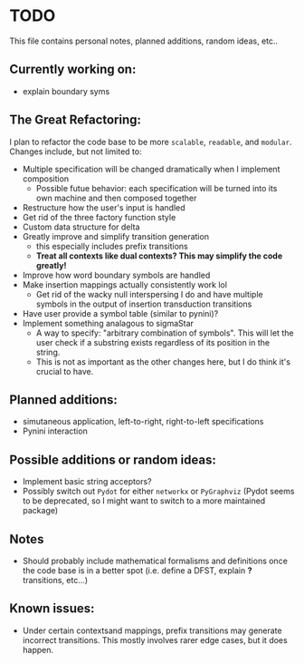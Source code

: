 # TODO

This file contains personal notes, planned additions, random ideas, etc..

## Currently working on:

- explain boundary syms

## The Great Refactoring:
I plan to refactor the code base to be more `scalable`, `readable`, and `modular`. Changes include, but not limited to:
- Multiple specification will be changed dramatically when I implement composition 
    - Possible futue behavior: each specification will be turned into its own machine and then composed together
- Restructure how the user's input is handled
- Get rid of the three factory function style 
- Custom data structure for delta
- Greatly improve and simplify transition generation
    - this especially includes prefix transitions
    - **Treat all contexts like dual contexts? This may simplify the code greatly!**
- Improve how word boundary symbols are handled
- Make insertion mappings actually consistently work lol
    - Get rid of the wacky null interspersing I do and have multiple symbols in the output of insertion transduction transitions
- Have user provide a symbol table (similar to pynini)?
- Implement something analagous to sigmaStar
    - A way to specify: "arbitrary combination of symbols". This will let the user check if a substring exists regardless of its position in the string. 
    - This is not as important as the other changes here, but I do think it's crucial to have.

## Planned additions:

- simutaneous application, left-to-right, right-to-left specifications
- Pynini interaction



## Possible additions or random ideas: 

- Implement basic string acceptors?
- Possibly switch out `Pydot` for either `networkx` or `PyGraphviz` (Pydot seems to be deprecated, so I might want to switch to a more maintained package)


## Notes
- Should probably include mathematical formalisms and definitions once the code base is in a better spot (i.e. define a DFST, explain **?** transitions, etc...)

## Known issues:

- Under certain contextsand mappings, prefix transitions may generate incorrect transitions. This mostly involves rarer edge cases, but it does happen. 

